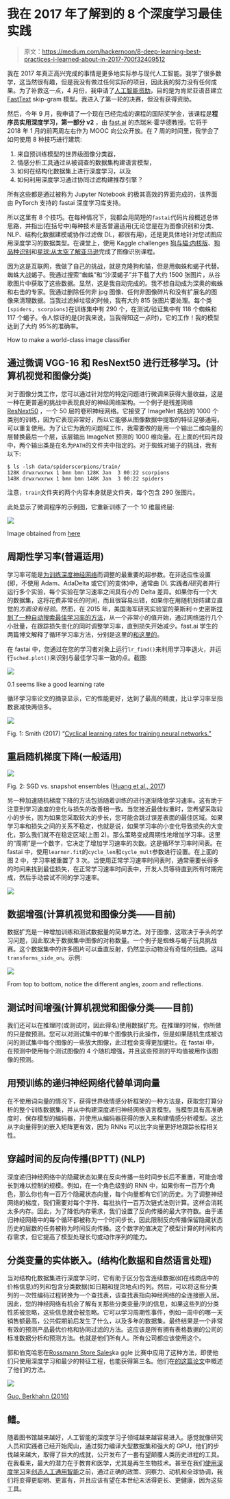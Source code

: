 # 我在 2017 年了解到的 8 个深度学习最佳实践

> 原文：<https://medium.com/hackernoon/8-deep-learning-best-practices-i-learned-about-in-2017-700f32409512>

我在 2017 年真正高兴完成的事情是更多地实际参与现代人工智能。我学了很多数学，这当然很有趣，但是我没有做过任何实际的项目，因此我的努力没有任何成果。为了补救这一点，4 月份，我申请了[人工智能资助](https://aigrant.org)，目的是为肯尼亚语音建立 [FastText](https://fasttext.cc) skip-gram 模型。我进入了第一轮的决赛，但没有获得资助。

然后，今年 9 月，我申请了一个现在已经完成的课程的国际奖学金，该课程是**程序员实用深度学习，第一部分 v2** ，由 [fast.ai](http://fast.ai) 的杰瑞米·霍华德教授。它将于 2018 年 1 月的前两周左右作为 MOOC 向公众开放。在 7 周的时间里，我学会了如何使用 8 种技巧进行建筑:

1.  来自预训练模型的世界级图像分类器，
2.  情感分析工具通过从被调查的数据集构建语言模型，
3.  如何在结构化数据集上进行深度学习，以及
4.  如何利用深度学习通过协同过滤构建推荐引擎？

所有这些都是通过被称为 Jupyter Notebook 的极其高效的界面完成的，该界面由 PyTorch 支持的 fastai 深度学习库支持。

所以这里有 8 个技巧。在每种情况下，我都会用简短的`fastai`代码片段概述总体思路，并指出(在括号中)每种技术是否普遍适用(无论您是在为图像识别和分类、NLP、结构化数据建模或协作过滤做 DL，都很有用)，还是更具体地针对您试图应用深度学习的数据类型。在课堂上，使用 Kaggle challenges [狗与猫:内核版](https://www.kaggle.com/c/dogs-vs-cats-redux-kernels-edition/)、[狗品种识别](https://www.kaggle.com/c/dog-breed-identification)和[星球:从太空了解亚马逊](https://www.kaggle.com/c/planet-understanding-the-amazon-from-space)完成了图像识别课程。

因为这是互联网，我做了自己的挑战，就是克隆狗和猫，但是用蜘蛛和蝎子代替。蜘蛛大战蝎子。我通过搜索“蜘蛛”和“沙漠蝎子”并下载了大约 1500 张图片，从谷歌图片中获取了这些数据。显然，这是我自动完成的。我不想自动成为深奥的蜘蛛和右击的专家。我通过删除任何非 jpg 图像、任何非图像碎片和没有扩展名的图像来清理数据。当我过滤掉垃圾的时候，我有大约 815 张图片要处理。每个类`[spiders, scorpions]`在训练集中有 290 个，在测试/验证集中有 118 个蜘蛛和 117 个蝎子。令人惊讶的是(对我来说，当我得知这一点时)，它的工作！我的模型达到了大约 95%的准确率。

How to make a world-class image classifier

## 通过微调 VGG-16 和 ResNext50 进行迁移学习。(计算机视觉和图像分类)

对于图像分类工作，您可以通过针对您的特定问题进行微调来获得大量收益，这是一种在更普遍的挑战中表现良好的神经网络架构。一个例子是残差网络 [ResNext50](https://arxiv.org/abs/1611.05431) ，一个 50 层的卷积神经网络。它接受了 ImageNet 挑战的 1000 个类别的训练，因为它表现非常好，所以它能够从图像数据中提取的特征足够通用，可以重复使用。为了让它为我的问题域工作，我需要做的是用一个输出二维向量的层替换最后一个层，该层输出 ImageNet 预测的 1000 维向量。在上面的代码片段中，两个输出类是在名为`PATH`的文件夹中指定的。对于蜘蛛对蝎子的挑战，我有以下:

```
$ ls -lsh data/spiderscorpions/train/
128K drwxrwxrwx 1 bmn bmn 128K Jan  3 00:22 scorpions
148K drwxrwxrwx 1 bmn bmn 148K Jan  3 00:22 spiders
```

注意，`train`文件夹的两个内容本身就是文件夹，每个包含 290 张图片。

此处显示了微调程序的示例图，它重新训练了一个 10 维最终层:

![](img/4b336fcac53d98620fca151ab8cb12d3.png)

Image obtained from [here](https://image.slidesharecdn.com/practicaldeeplearning-160329181459/95/practical-deep-learning-16-638.jpg)

## 周期性学习率(普遍适用)

学习率可能是[为训练深度神经网络](http://teleported.in/posts/cyclic-learning-rate/)而调整的最重要的超参数。在非适应性设置(即，不使用 Adam、AdaDelta 或它们的变体)中，通常由 DL 实践者/研究者并行运行多个实验，每个实验在学习速率之间具有小的 Delta 差异。如果你有一个大的数据集，这将花费非常长的时间，而且很容易出错，如果你在用随机矩阵建立直觉的*方面没有经验*。然而，在 2015 年，美国海军研究实验室的莱斯利·n·史密斯[找到了一种自动搜索最佳学习率的方法](http://arxiv.org/abs/1506.01186)，从一个非常小的值开始，通过网络运行几个小批量，在跟踪损失变化的同时调整学习率，直到损失开始减少。fast.ai 学生的两篇博文解释了循环学习率方法，分别是这里的[和这里的](http://teleported.in/posts/cyclic-learning-rate/)。

在 fastai 中，您通过在您的学习者对象上运行`lr_find()`来利用学习率退火，并运行`sched.plot()`来识别与最佳学习率一致的点。截图:

![](img/38fe8de64b68b104792e4feca07e25ed.png)

0.1 seems like a good learning rate

循环学习率论文的摘录显示，它的性能更好，达到了最高的精度，比让学习率呈指数衰减快两倍多。

![](img/8caaafbd9f6d9b7256f60b15b361b9cb.png)

Fig. 1: Smith (2017) “[Cyclical learning rates for training neural networks.”](https://arxiv.org/abs/1506.01186)

## **重启随机梯度下降(一般适用)**

![](img/f0959dab8e8047d8b1b39769cef20c32.png)

Fig. 2: SGD vs. snapshot ensembles ([Huang et al., 2017](https://arxiv.org/abs/1704.00109))

另一种加速随机梯度下降的方法包括随着训练的进行逐渐降低学习速率。这有助于注意到学习速度的变化与损失的改善相一致。当您接近最佳权重时，您希望采取较小的步长，因为如果您采取较大的步长，您可能会跳过误差表面的最佳区域。如果学习率和损失之间的关系不稳定，也就是说，如果学习率的小变化导致损失的大变化，那么我们就不在稳定区域(上图 2)。那么策略变成周期性地增加学习率。这里的“周期”是一个数字，它决定了增加学习速率的次数。这是循环学习率时间表。在 fastai 中，使用`learner.fit`的`cycle_len`和`cycle_mult`参数进行设置。在上面的图 2 中，学习率被重置了 3 次。当使用正常学习速率时间表时，通常需要长得多的时间来找到最佳损失，在正常学习速率时间表中，开发人员等待直到所有时期完成，然后手动尝试不同的学习速率。

![](img/ad761be40c5c5447250cc287d8155b2a.png)

## **数据增强(计算机视觉和图像分类——目前)**

数据扩充是一种增加训练和测试数据量的简单方法。对于图像，这取决于手头的学习问题，因此取决于数据集中图像的对称数量。一个例子是蜘蛛与蝎子玩具挑战赛。这个数据集中的许多图片可以垂直反射，仍然显示动物没有奇怪的扭曲。这叫`transforms_side_on`。示例:

![](img/2e22313b15d29669b0ed8921c6439406.png)

From top to bottom, notice the different angles, zoom and reflections.

## 测试时间增强(计算机视觉和图像分类——目前)

我们还可以在推理时(或测试时，因此得名)使用数据扩充。在推理的时候，你所做的只是做预测。您可以对测试集中的单个图像执行此操作，但是如果随机生成被访问的测试集中每个图像的一些放大图像，此过程会变得更加健壮。在 fastai 中，在预测中使用每个测试图像的 4 个随机增强，并且这些预测的平均值被用作该图像的预测。

## 用预训练的递归神经网络代替单词向量

在不使用词向量的情况下，获得世界级情感分析框架的一种方法是，获取您打算分析的整个训练数据集，并从中构建深度递归神经网络语言模型。当模型具有高准确度时，保存模型的编码器，并使用从编码器获得的嵌入来构建情感分析模型。这比从字向量得到的嵌入矩阵更有效，因为 RNNs 可以比字向量更好地跟踪长程相关性。

## 穿越时间的反向传播(BPTT) (NLP)

深度递归神经网络中的隐藏状态如果在反向传播一些时间步长后不重置，可能会增长到难以控制的规模。例如，在一个角色级别的 RNN 中，如果你有一百万个角色，那么你也有一百万个隐藏状态向量，每个向量都有它们的历史。为了调整神经网络的梯度，我们需要对每个字符、每批执行一百万次链式法则计算。这样会消耗太多内存。因此，为了降低内存需求，我们设置了反向传播的最大字符数。由于递归神经网络中的每个循环都被称为一个时间步长，因此限制反向传播保留隐藏状态历史的层数的任务被称为时间反向传播。这个数字的值决定了模型计算的时间和内存需求，但它提高了模型处理长句或动作序列的能力。

## 分类变量的实体嵌入。(结构化数据和自然语言处理)

当对结构化数据集进行深度学习时，它有助于区分包含连续数据(如在线商店中的价格信息)的列和包含分类数据(如日期和提货地点)的列。然后，可以将这些分类列的一次性编码过程转换为一个查找表，该查找表指向神经网络的全连接嵌入层。因此，您的神经网络有机会了解有关那些分类变量/列的信息，如果这些列的分类性质被忽略，这些信息就会被忽略。它可以学习周期性事件，例如一周中的哪一天销售额最高，公共假期前后发生了什么，以及多年的数据集。最终结果是一个非常有效的预测产品最优价格和协同过滤的方法。这应该是所有拥有表格数据的公司的标准数据分析和预测方法。也就是他们所有人。所有公司都应该使用这个。

郭和伯克哈恩在[Rossmann Store Sales](https://www.kaggle.com/c/rossmann-store-sales)ka ggle 比赛中应用了这种方法，即使他们只使用深度学习和最少的特征工程，也能获得第三名。他们在[的这篇论文](https://arxiv.org/abs/1604.06737)中概述了他们的方法。

![](img/56b4ace5a5527bc78213cc83aab9c55a.png)

[Guo, Berkhahn (2016)](https://arxiv.org/abs/1604.06737)

## 鳍。

随着图书馆越来越好，人工智能的深度学习子领域越来越容易进入。感觉就像研究人员和实践者已经开始爬山，通过努力编译大型数据集和强大的 GPU，他们的步伐越来越大，取得了巨大的成就，公开发布了一套有望颠覆人类历史进程的工具。在我看来，最大的潜力在于教育和医学，尤其是再生生物技术。甚至在我们[使用深度学习](https://nnaisense.com)来[创造人工通用智能](https://www.youtube.com/watch?v=V0aXMTpZTfc)之前，通过正确的政策、洞察力、动机和全球协调，我们将变得更聪明、更富有，并且应该有望在本世纪末活得更长、更健康，因为这些工具。
